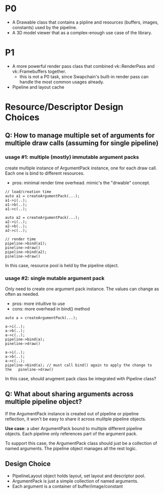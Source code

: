 # P0
- A Drawable class that contains a pipline and resources (buffers, images, constants) used by the pipeline.
- A 3D model viewer that as a complex-enough use case of the library.

# P1
- A more powerful render pass class that combined vk::RenderPass and vk::Framebuffers together.
  - this is not a P0 task, since Swapchain's built-in render pass can handle the most common usages already.
- Pipeline and layout cache

# Resource/Descriptor Design Choices

## **Q**: How to manage multiple set of arguments for multiple draw calls (assuming for single pipeline)
  
  ### usage #1: multiple (mostly) immutable argument packs
  create multiple instance of ArgumentPack instance, one for each draw call. Each one is bind to different resources.
  - pros: minimal render time overhead. mimic's the "drwable" concept.
  ```
  // load/creation time
  auto a1 = createArgumentPack(...);
  a1->i(..);
  a1->b(..);
  a1->c(..);

  auto a2 = createArgumentPack(...);
  a2->i(..);
  a2->b(..);
  a2->c(..);

  // render time
  pipeline->bind(a1);
  pineline->draw()
  pipeline->bind(a2);
  pineline->draw()
  ```

  In this case, resource pool is held by the pipeline object.

  ### usage #2: single mutable argument pack
  Only need to create one argument pack instance. The values can change as often as needed.
  - pros: more intuitive to use
  - cons: more overhead in bind() method
  ```
  auto a = createArgumentPack(...);

  a->i(..);
  a->b(..);
  a->c(..);
  pipeline->bind(a);
  pineline->draw()

  a->i(..);
  a->b(..);
  a->c(..);
  pipeline->bind(a); // must call bind() again to apply the change to the   pineline->draw()
  ```

  In this case, should arugment pack class be integrated with Pipeline class?

## Q: What about sharing arguments across multiple pipeline object?

If the ArgumentPack instance is created out of pipeline or pipeline reflection, it won't be easy to share it across mulitple pipeline objects.

**Use case**: a uber ArgumentPack bound to multiple different pipeline objects. Each pipeline only references part of the argument pack.

To support this case, the ArgumentPack class should just be a collection of named arguments. The pipeline object manages all the rest logic.


## Design Choice
- PipelineLayout object holds layout, set layout and descriptor pool.
- ArgumentPack is just a simple collection of named arguments.
- Each argument is a container of buffer/image/constant
